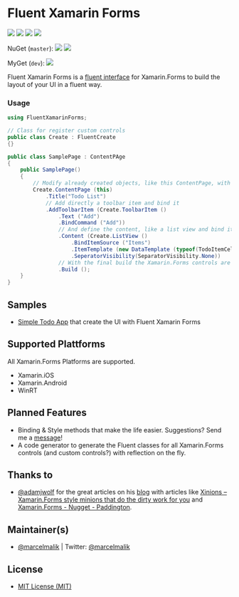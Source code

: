 # Fluent Xamarin Forms
[![](https://img.shields.io/badge/gitter-join%20chat%20→-brightgreen.svg)](https://gitter.im/MarcelMalik/Fluent-Xamarin-Forms "Join chat")
[![](https://img.shields.io/badge/twitter-follow%20%40MarcelMalik-blue.svg)](https://twitter.com/intent/follow?original_referer=https%3A%2F%2Fgithub.com%2FMarcelMalik%2FFluent-Xamarin-Forms&screen_name=MarcelMalik&tw_p=followbutton "Follow me on Twitter")
[![](https://img.shields.io/github/release/MarcelMalik/Fluent-Xamarin-Forms.svg)](https://github.com/MarcelMalik/Fluent-Xamarin-Forms/releases "Latest release")
[![](https://www.myget.org/BuildSource/Badge/fluent-xamarin-forms?identifier=2d689f98-504a-48b8-8cf0-d9d32db980b8)](https://www.myget.org/ "Build Status")

NuGet (`master`): [![](http://img.shields.io/nuget/v/fluent-xamarin-forms.svg)](http://www.nuget.org/packages/fluent-xamarin-forms) [![](http://img.shields.io/nuget/dt/fluent-xamarin-forms.svg)](http://www.nuget.org/packages/fluent-xamarin-forms)

MyGet (`dev`):
[![](http://img.shields.io/myget/fluent-xamarin-forms/v/FluentXamarinForms.svg)](https://www.myget.org/gallery/fluent-xamarin-forms) 

Fluent Xamarin Forms is a [fluent interface](http://en.wikipedia.org/wiki/Fluent_interface "Fluent Interface") for Xamarin.Forms to build the layout of your UI in a fluent way.

### Usage
```csharp
using FluentXamarinForms;

// Class for register custom controls
public class Create : FluentCreate
{}

public class SamplePage : ContentPAge
{
    public SamplePage()
    {
        // Modify already created objects, like this ContentPage, with handover as a parameter
        Create.ContentPage (this)
            .Title("Todo List")
            // Add directly a toolbar item and bind it
            .AddToolbarItem (Create.ToolbarItem ()
                .Text ("Add")
                .BindCommand ("Add"))
                // And define the content, like a list view and bind it to "Items"
                .Content (Create.ListView ()
                    .BindItemSource ("Items")
                    .ItemTemplate (new DataTemplate (typeof(TodoItemCell)))
                    .SeperatorVisibility(SeparatorVisibility.None))
                // With the final build the Xamarin.Forms controls are created
                .Build ();
    }
}
```
## Samples
- [Simple Todo App](https://github.com/MarcelMalik/Fluent-Xamarin-Forms-Samples/tree/master/Todo) that create the UI with Fluent Xamarin Forms

## Supported Plattforms
All Xamarin.Forms Platforms are supported.
- Xamarin.iOS
- Xamarin.Android
- WinRT 

## Planned Features
- Binding & Style methods that make the life easier. Suggestions? Send me a [message](https://twitter.com/MarcelMalik)!
- A code generator to generate the Fluent classes for all Xamarin.Forms controls (and custom controls?) with reflection on the fly.

## Thanks to
- [@adamjwolf](https://twitter.com/adamjwolf) for the great articles on his [blog](https://www.syntaxismyui.com/) with articles like [Xinions – Xamarin.Forms style minions that do the dirty work for you](https://www.syntaxismyui.com/xinions-xamarin-forms-style-minions-that-do-the-dirty-work-for-you/) and [Xamarin.Forms - Nugget - Paddington](https://www.syntaxismyui.com/xamarin-forms-nugget-paddington/). 

## Maintainer(s)
- [@marcelmalik](https://github.com/MarcelMalik) | Twitter: [@marcelmalik](https://twitter.com/MarcelMalik)

## License
- [MIT License (MIT)](https://raw.githubusercontent.com/MarcelMalik/Fluent-Xamarin-Forms/master/LICENSE)